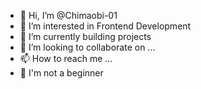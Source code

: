 - 👋 Hi, I’m @Chimaobi-01
- 👀 I’m interested in Frontend Development 
- 🌱 I’m currently building projects
- 💞️ I’m looking to collaborate on ...
- 📫 How to reach me ...
- 👶 I'm not a beginner 

<!---
Chimaobi-01/Chimaobi-01 is a ✨ special ✨ repository because its `README.md` (this file) appears on your GitHub profile.
You can click the Preview link to take a look at your changes.
--->
